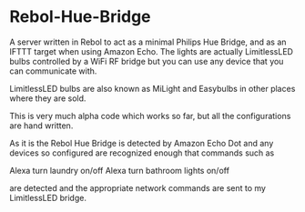 # Rebol-Hue-Bridge
A server written in Rebol to act as a minimal Philips Hue Bridge, and as an IFTTT target when using Amazon Echo.  The lights are actually
LimitlessLED bulbs controlled by a WiFi RF bridge but you can use any device that you can communicate with.

LimitlessLED bulbs are also known as MiLight and Easybulbs in other places where they are sold.

This is very much alpha code which works so far, but all the configurations are hand written.

As it is the Rebol Hue Bridge is detected by Amazon Echo Dot and any devices so configured are recognized enough that commands such as 

Alexa turn laundry on/off
Alexa turn bathroom lights on/off

are detected and the appropriate network commands are sent to my LimitlessLED bridge.

